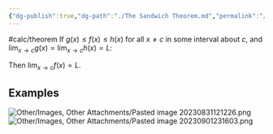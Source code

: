 ```yaml
---
{"dg-publish":true,"dg-path":"./The Sandwich Theorem.md","permalink":"//the-sandwich-theorem/","created":"","updated":""}
---
```


#calc/theorem 
If $g(x) \leq f(x) \leq h(x)$ for all $x \neq c$ in some interval about $c$, and $\displaystyle\lim_{x \to c} g(x) = \lim_{x \to c} h(x) = L$:

Then $\displaystyle\lim_{x \to c} f(x) =L$.
## Examples
![Other/Images, Other Attachments/Pasted image 20230831121226.png](/img/user/Other/Images,%20Other%20Attachments/Pasted%20image%2020230831121226.png)  
![Other/Images, Other Attachments/Pasted image 20230901231603.png](/img/user/Other/Images,%20Other%20Attachments/Pasted%20image%2020230901231603.png)